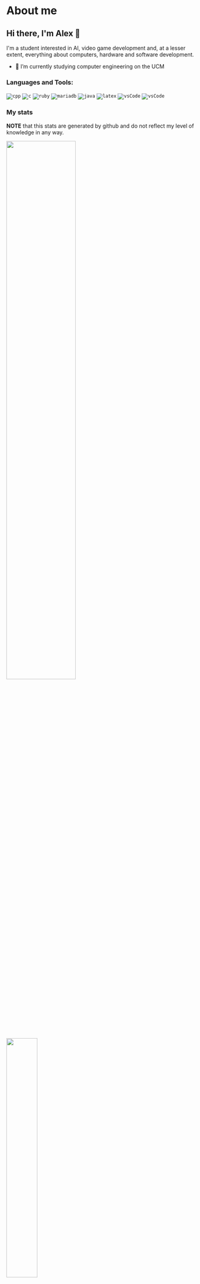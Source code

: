 # About me

## Hi there, I'm Alex 👋

<!-- future portfolio here -->

I'm a student interested in AI, video game development and, at a lesser extent, everything about computers, hardware and software development.

- 🔭 I’m currently studying computer engineering on the UCM

### Languages and Tools:

<!-- badges: https://github.com/alexandresanlim/Badges4-README.md-Profile -->

<code>![cpp](https://img.shields.io/badge/C%2B%2B-00599C?style=for-the-badge&logo=c%2B%2B&logoColor=white)</code>
<code>![c](https://img.shields.io/badge/C-00599C?style=for-the-badge&logo=c&logoColor=white)</code>
<code>![ruby](https://img.shields.io/badge/Ruby-CC342D?style=for-the-badge&logo=ruby&logoColor=white)</code>
<code>![mariadb](https://img.shields.io/badge/Mariadb-003545?style=for-the-badge&logo=mariadb&logoColor=white)</code>
<code>![java](https://img.shields.io/badge/Java-ED8B00?style=for-the-badge&logo=java&logoColor=white)</code>
<code>![latex](https://img.shields.io/badge/LaTeX-008080?style=for-the-badge&logo=latex&logoColor=white)</code>
<code>![vsCode](https://img.shields.io/badge/Visual_Studio_Code-007ACC?style=for-the-badge&logo=Visual-Studio-Code&logoColor=white)</code>
<code>![vsCode](https://img.shields.io/badge/Visual_Studio-5C2D91?style=for-the-badge&logo=Visual-Studio&logoColor=white)</code>

### My stats

**NOTE** that this stats are generated by github and do not reflect my level of knowledge in any way.

<a>
  <img align="center" width=60% src="https://github-readme-stats.vercel.app/api?username=alk222&show_icons=true&count_private=true&include_all_commits=true&theme=dracula" />
</a>
<a>
  <img align="center" width=40% src="https://github-readme-stats.vercel.app/api/top-langs/?username=alk222&langs_count=10&layout=compact&theme=dracula" />
</a>
